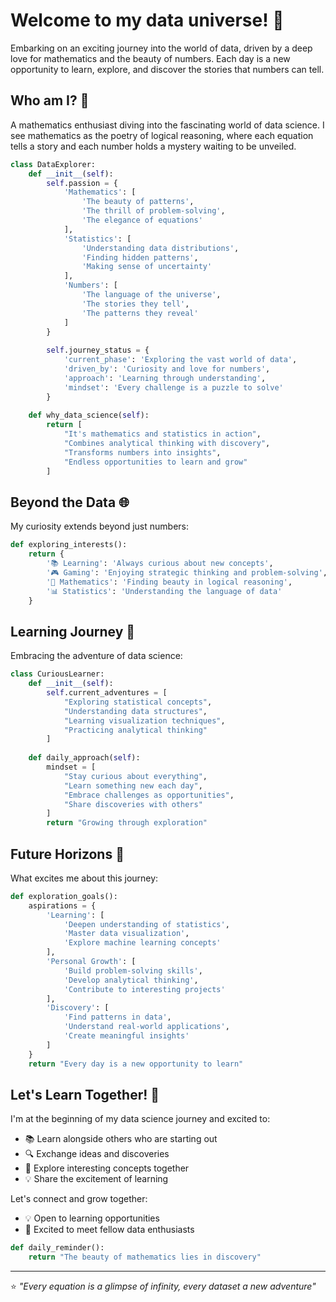 # Welcome to my data universe! 🌌

Embarking on an exciting journey into the world of data, driven by a deep love for mathematics and the beauty of numbers. Each day is a new opportunity to learn, explore, and discover the stories that numbers can tell.

## Who am I? 🎯

A mathematics enthusiast diving into the fascinating world of data science. I see mathematics as the poetry of logical reasoning, where each equation tells a story and each number holds a mystery waiting to be unveiled.

```python
class DataExplorer:
    def __init__(self):
        self.passion = {
            'Mathematics': [
                'The beauty of patterns',
                'The thrill of problem-solving',
                'The elegance of equations'
            ],
            'Statistics': [
                'Understanding data distributions',
                'Finding hidden patterns',
                'Making sense of uncertainty'
            ],
            'Numbers': [
                'The language of the universe',
                'The stories they tell',
                'The patterns they reveal'
            ]
        }
        
        self.journey_status = {
            'current_phase': 'Exploring the vast world of data',
            'driven_by': 'Curiosity and love for numbers',
            'approach': 'Learning through understanding',
            'mindset': 'Every challenge is a puzzle to solve'
        }
        
    def why_data_science(self):
        return [
            "It's mathematics and statistics in action",
            "Combines analytical thinking with discovery",
            "Transforms numbers into insights",
            "Endless opportunities to learn and grow"
        ]
```

## Beyond the Data 🌐

My curiosity extends beyond just numbers:

```python
def exploring_interests():
    return {
        '📚 Learning': 'Always curious about new concepts',
        '🎮 Gaming': 'Enjoying strategic thinking and problem-solving',
        '🧮 Mathematics': 'Finding beauty in logical reasoning',
        '📊 Statistics': 'Understanding the language of data'
    }
```

## Learning Journey 🚀

Embracing the adventure of data science:

```python
class CuriousLearner:
    def __init__(self):
        self.current_adventures = [
            "Exploring statistical concepts",
            "Understanding data structures",
            "Learning visualization techniques",
            "Practicing analytical thinking"
        ]
    
    def daily_approach(self):
        mindset = [
            "Stay curious about everything",
            "Learn something new each day",
            "Embrace challenges as opportunities",
            "Share discoveries with others"
        ]
        return "Growing through exploration"
```

## Future Horizons 🌅

What excites me about this journey:

```python
def exploration_goals():
    aspirations = {
        'Learning': [
            'Deepen understanding of statistics',
            'Master data visualization',
            'Explore machine learning concepts'
        ],
        'Personal Growth': [
            'Build problem-solving skills',
            'Develop analytical thinking',
            'Contribute to interesting projects'
        ],
        'Discovery': [
            'Find patterns in data',
            'Understand real-world applications',
            'Create meaningful insights'
        ]
    }
    return "Every day is a new opportunity to learn"
```

## Let's Learn Together! 🤝

I'm at the beginning of my data science journey and excited to:
- 📚 Learn alongside others who are starting out
- 🔍 Exchange ideas and discoveries
- 🌱 Explore interesting concepts together
- 💡 Share the excitement of learning

Let's connect and grow together:
- 💡 Open to learning opportunities
- 🤝 Excited to meet fellow data enthusiasts

```python
def daily_reminder():
    return "The beauty of mathematics lies in discovery"
```

---
⭐ *"Every equation is a glimpse of infinity, every dataset a new adventure"*
